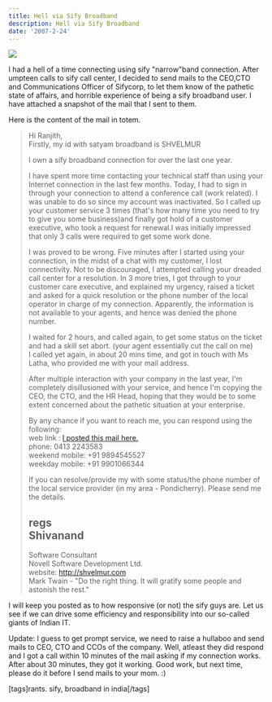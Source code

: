 ```yaml
---
title: Hell via Sify Broadband
description: Hell via Sify Broadband
date: '2007-2-24'
---
```


[![](/images/sifymail_thumb8.jpg)][0]

I had a hell of a time connecting using sify "narrow"band connection. After umpteen calls to sify call center, I decided to send mails to the CEO,CTO and Communications Officer of Sifycorp, to let them know of the pathetic state of affairs, and horrible experience of being a sify broadband user. I have attached a snapshot of the mail that I sent to them.

Here is the content of the mail in totem.

> Hi Ranjith,  
> Firstly, my id with satyam broadband is SHVELMUR
> 
> I own a sify broadband connection for over the last one year.
> 
> I have spent more time contacting your technical staff than using your Internet connection in the last few months. Today, I had to sign in through your connection to attend a conference call (work related). I was unable to do so since my account was inactivated. So I called up your customer service 3 times (that's how many time you need to try to give you some business)and finally got hold of a customer executive, who took a request for renewal.I was initially impressed that only 3 calls were required to get some work done.
> 
> I was proved to be wrong. Five minutes after I started using your connection, in the midst of a chat with my customer, I lost connectivity. Not to be discouraged, I attempted calling your dreaded call center for a resolution. In 3 more tries, I got through to your customer care executive, and explained my urgency, raised a ticket and asked for a quick resolution or the phone number of the local operator in charge of my connection. Apparently, the information is not available to your agents, and hence was denied the phone number.
> 
> I waited for 2 hours, and called again, to get some status on the ticket and had a skill set abort. (your agent essentially cut the call on me)  
> I called yet again, in about 20 mins time, and got in touch with Ms Latha, who provided me with your mail address.
> 
> After multiple interaction with your company in the last year, I'm completely disillusioned with your service, and hence I'm copying the CEO, the CTO, and the HR Head, hoping that they would be to some extent concerned about the pathetic situation at your enterprise.
> 
> By any chance if you want to reach me, you can respond using the following:  
> web link : [I posted this mail here.][1]  
> phone: 0413 2243583  
> weekend mobile: +91 9894545527  
> weekday mobile: +91 9901066344
> 
> If you can resolve/provide my with some status/the phone number of the local service provider (in my area - Pondicherry). Please send me the details.
> 
> regs  
> Shivanand  
> --  
> Software Consultant  
> Novell Software Development Ltd.  
> website: http://shvelmur.com  
> Mark Twain - "Do the right thing. It will gratify some people and astonish the rest."

I will keep you posted as to how responsive (or not) the sify guys are. Let us see if we can drive some efficiency and responsibility into our so-called giants of Indian IT.

Update: I guess to get prompt service, we need to raise a hullaboo and send mails to CEO, CTO and CCOs of the company. Well, atleast they did respond and I got a call within 10 minutes of the mail asking if my connection works. After about 30 minutes, they got it working. Good work, but next time, please do it before I send mails to your mom. :)

\[tags\]rants. sify, broadband in india\[/tags\]


[0]: http://shvelmur.com/images/wpress/HellviaSifyBroadband_CA0A/sifymail10.jpg
[1]: http://shvelmur.com/wpress/2007/02/24/hell-via-sify-broadband/